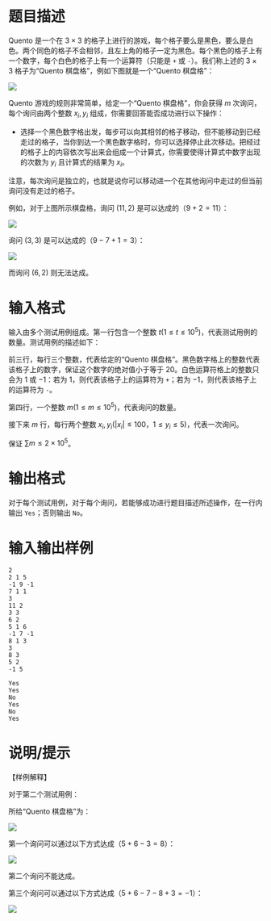 # 题目描述

Quento 是一个在 $3 \times 3$ 的格子上进行的游戏，每个格子要么是黑色，要么是白色。两个同色的格子不会相邻，且左上角的格子一定为黑色。每个黑色的格子上有一个数字，每个白色的格子上有一个运算符（只能是 `+` 或 `-`）。我们称上述的 $3 \times 3$ 格子为“Quento 棋盘格”，例如下图就是一个“Quento 棋盘格”：

![](file://quento.jpg)

Quento 游戏的规则非常简单，给定一个“Quento 棋盘格”，你会获得 $m$ 次询问，每个询问由两个整数 $x_i, y_i$ 组成，你需要回答能否成功进行以下操作：

* 选择一个黑色数字格出发，每步可以向其相邻的格子移动，但不能移动到已经走过的格子，当你到达一个黑色数字格时，你可以选择停止此次移动。把经过的格子上的内容依次写出来会组成一个计算式，你需要使得计算式中数字出现的次数为 $y_i$ 且计算式的结果为 $x_i$。

注意，每次询问是独立的，也就是说你可以移动进一个在其他询问中走过的但当前询问没有走过的格子。

例如，对于上图所示棋盘格，询问 $(11, 2)$ 是可以达成的（$9+2=11$）：

![](file://quento1.jpg)

询问 $(3, 3)$ 是可以达成的（$9-7+1=3$）：

![](file://quento2.jpg)

而询问 $(6, 2)$ 则无法达成。

# 输入格式

输入由多个测试用例组成。第一行包含一个整数 $t(1 \leq t \leq {10}^5)$，代表测试用例的数量。测试用例的描述如下：

前三行，每行三个整数，代表给定的“Quento 棋盘格”。黑色数字格上的整数代表该格子上的数字，保证这个数字的绝对值小于等于 $20$。白色运算符格上的整数只会为 $1$ 或 $-1$：若为 $1$，则代表该格子上的运算符为 `+`；若为 $-1$，则代表该格子上的运算符为 `-`。

第四行，一个整数 $m(1 \leq m \leq {10}^5)$，代表询问的数量。

接下来 $m$ 行，每行两个整数 $x_i, y_i(|x_i| \leq 100$，$1 \leq y_i \leq 5)$，代表一次询问。

保证 $\sum m \leq 2 \times {10}^5$。

# 输出格式

对于每个测试用例，对于每个询问，若能够成功进行题目描述所述操作，在一行内输出 `Yes`；否则输出 `No`。

# 输入输出样例

```input1
2
2 1 5
-1 9 -1
7 1 1
3
11 2
3 3
6 2
5 1 6
-1 7 -1
8 1 3
3
8 3
5 2
-1 5
```

```output1
Yes
Yes
No
Yes
No
Yes
```

# 说明/提示

【样例解释】

对于第二个测试用例：

所给“Quento 棋盘格”为：

![](file://quento3.jpg)

第一个询问可以通过以下方式达成（$5+6-3=8$）：

![](file://quento4.jpg)

第二个询问不能达成。

第三个询问可以通过以下方式达成（$5+6-7-8+3=-1$）：

![](file://quento5.jpg)
